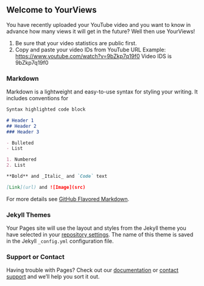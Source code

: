 ## Welcome to YourViews
You have recently uploaded your YouTube video and you want to know in advance how many views it will get in the future?
Well then use YourViews!
1. Be sure that your video statistics are public first.
2. Copy and paste your video IDs from YouTube URL
  Example: https://www.youtube.com/watch?v=9bZkp7q19f0 Video IDS is 9bZkp7q19f0
  
### Markdown

Markdown is a lightweight and easy-to-use syntax for styling your writing. It includes conventions for

```markdown
Syntax highlighted code block

# Header 1
## Header 2
### Header 3

- Bulleted
- List

1. Numbered
2. List

**Bold** and _Italic_ and `Code` text

[Link](url) and ![Image](src)
```

For more details see [GitHub Flavored Markdown](https://guides.github.com/features/mastering-markdown/).

### Jekyll Themes

Your Pages site will use the layout and styles from the Jekyll theme you have selected in your [repository settings](https://github.com/aspilotros/aspilotros.github.io/settings). The name of this theme is saved in the Jekyll `_config.yml` configuration file.

### Support or Contact

Having trouble with Pages? Check out our [documentation](https://help.github.com/categories/github-pages-basics/) or [contact support](https://github.com/contact) and we’ll help you sort it out.

